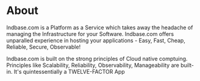 # About

Indbase.com is a Platform as a Service which takes away the headache of managing the Infrastructure for your Software. 
Indbase.com offers unparalled experience in hosting your applications - Easy, Fast, Cheap, Reliable, Secure, Observable!

Indbase.com is built on the strong principles of Cloud native comptuing. Principles like Scalability, Reliability, Observability, Manageability are built-in. 
It's quintessentially a TWELVE-FACTOR App
